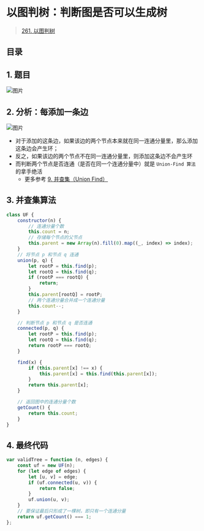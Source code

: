 
# 以图判树：判断图是否可以生成树


> [261. 以图判树](https://leetcode.cn/problems/graph-valid-tree/)


## 目录
<!-- toc -->
 ## 1. 题目 

![图片](https://832-1310531898.cos.ap-beijing.myqcloud.com/999.%20Obsidian@832/files/20250117-15.png)

## 2. 分析：每添加一条边

![图片](https://832-1310531898.cos.ap-beijing.myqcloud.com/999.%20Obsidian@832/files/20250117-16.png)

- 对于添加的这条边，如果该边的两个节点本来就在同一连通分量里，那么添加这条边会产生环；
- 反之，如果该边的两个节点不在同一连通分量里，则添加这条边不会产生环
- 而判断两个节点是否连通（是否在同一个连通分量中）就是 `Union-Find 算法`的拿手绝活
	- 更多参考 [9. 并查集（Union Find）](/post/xdrpih5oyt.html)

## 3. 并查集算法

```javascript
class UF {
    constructor(n) {
        // 连通分量个数
        this.count = n;
        // 存储每个节点的父节点
        this.parent = new Array(n).fill(0).map((_, index) => index);
    }
    // 将节点 p 和节点 q 连通
    union(p, q) {
        let rootP = this.find(p);
        let rootQ = this.find(q);
        if (rootP === rootQ) {
            return;
        }
        this.parent[rootQ] = rootP;
        // 两个连通分量合并成一个连通分量
        this.count--;
    }

    // 判断节点 p 和节点 q 是否连通
    connected(p, q) {
        let rootP = this.find(p);
        let rootQ = this.find(q);
        return rootP === rootQ;
    }

    find(x) {
        if (this.parent[x] !== x) {
            this.parent[x] = this.find(this.parent[x]);
        }
        return this.parent[x];
    }

    // 返回图中的连通分量个数
    getCount() {
        return this.count;
    }
}
```

## 4. 最终代码

```javascript
var validTree = function (n, edges) {
    const uf = new UF(n);
    for (let edge of edges) {
        let [u, v] = edge;
        if (uf.connected(u, v)) {
            return false;
        }
        uf.union(u, v);
    }
    // 要保证最后只形成了一棵树，即只有一个连通分量
    return uf.getCount() === 1;
};
```